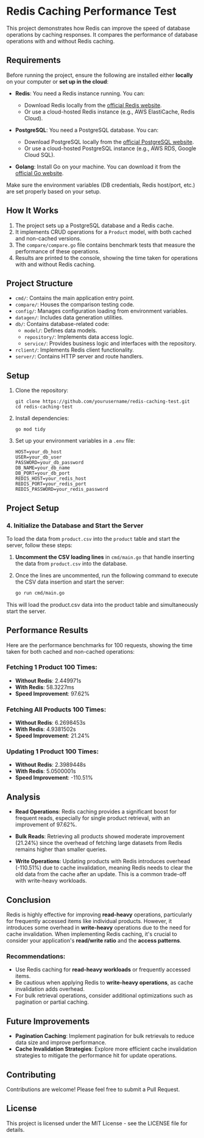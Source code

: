 # Redis Caching Performance Test

This project demonstrates how Redis can improve the speed of database operations by caching responses. It compares the performance of database operations with and without Redis caching.

## Requirements

Before running the project, ensure the following are installed either **locally** on your computer or **set up in the cloud**:

- **Redis**: You need a Redis instance running. You can:
  - Download Redis locally from the [official Redis website](https://redis.io/download).
  - Or use a cloud-hosted Redis instance (e.g., AWS ElastiCache, Redis Cloud).

- **PostgreSQL**: You need a PostgreSQL database. You can:
  - Download PostgreSQL locally from the [official PostgreSQL website](https://www.postgresql.org/download/).
  - Or use a cloud-hosted PostgreSQL instance (e.g., AWS RDS, Google Cloud SQL).

- **Golang**: Install Go on your machine. You can download it from the [official Go website](https://golang.org/dl/).

Make sure the environment variables (DB credentials, Redis host/port, etc.) are set properly based on your setup.

## How It Works

1. The project sets up a PostgreSQL database and a Redis cache.
2. It implements CRUD operations for a `Product` model, with both cached and non-cached versions.
3. The `compare/compare.go` file contains benchmark tests that measure the performance of these operations.
4. Results are printed to the console, showing the time taken for operations with and without Redis caching.

## Project Structure

- `cmd/`: Contains the main application entry point.
- `compare/`: Houses the comparison testing code.
- `config/`: Manages configuration loading from environment variables.
- `datagen/`: Includes data generation utilities.
- `db/`: Contains database-related code:
  - `model/`: Defines data models.
  - `repository/`: Implements data access logic.
  - `service/`: Provides business logic and interfaces with the repository.
- `rclient/`: Implements Redis client functionality.
- `server/`: Contains HTTP server and route handlers.

## Setup

1. Clone the repository:
   ```
   git clone https://github.com/yourusername/redis-caching-test.git
   cd redis-caching-test
   ```

2. Install dependencies:
   ```
   go mod tidy
   ```

3. Set up your environment variables in a `.env` file:
   ```
   HOST=your_db_host
   USER=your_db_user
   PASSWORD=your_db_password
   DB_NAME=your_db_name
   DB_PORT=your_db_port
   REDIS_HOST=your_redis_host
   REDIS_PORT=your_redis_port
   REDIS_PASSWORD=your_redis_password
   ```

## Project Setup

### 4. Initialize the Database and Start the Server

To load the data from `product.csv` into the `product` table and start the server, follow these steps:

1. **Uncomment the CSV loading lines** in `cmd/main.go` that handle inserting the data from `product.csv` into the database.

2. Once the lines are uncommented, run the following command to execute the CSV data insertion and start the server:

   ```bash
   go run cmd/main.go
   ```
This will load the product.csv data into the product table and simultaneously start the server.

## Performance Results

Here are the performance benchmarks for 100 requests, showing the time taken for both cached and non-cached operations:

### Fetching 1 Product 100 Times:
- **Without Redis**: 2.449971s
- **With Redis**: 58.3227ms
- **Speed Improvement**: 97.62%

### Fetching All Products 100 Times:
- **Without Redis**: 6.2698453s
- **With Redis**: 4.9381502s
- **Speed Improvement**: 21.24%

### Updating 1 Product 100 Times:
- **Without Redis**: 2.3989448s
- **With Redis**: 5.0500001s
- **Speed Improvement**: -110.51%

## Analysis

- **Read Operations**: Redis caching provides a significant boost for frequent reads, especially for single product retrieval, with an improvement of 97.62%.
  
- **Bulk Reads**: Retrieving all products showed moderate improvement (21.24%) since the overhead of fetching large datasets from Redis remains higher than smaller queries.

- **Write Operations**: Updating products with Redis introduces overhead (-110.51%) due to cache invalidation, meaning Redis needs to clear the old data from the cache after an update. This is a common trade-off with write-heavy workloads.

## Conclusion

Redis is highly effective for improving **read-heavy** operations, particularly for frequently accessed items like individual products. However, it introduces some overhead in **write-heavy** operations due to the need for cache invalidation. When implementing Redis caching, it's crucial to consider your application's **read/write ratio** and the **access patterns**.

### Recommendations:
- Use Redis caching for **read-heavy workloads** or frequently accessed items.
- Be cautious when applying Redis to **write-heavy operations**, as cache invalidation adds overhead.
- For bulk retrieval operations, consider additional optimizations such as pagination or partial caching.

## Future Improvements

- **Pagination Caching**: Implement pagination for bulk retrievals to reduce data size and improve performance.
- **Cache Invalidation Strategies**: Explore more efficient cache invalidation strategies to mitigate the performance hit for update operations.

## Contributing

Contributions are welcome! Please feel free to submit a Pull Request.

## License

This project is licensed under the MIT License - see the LICENSE file for details.
